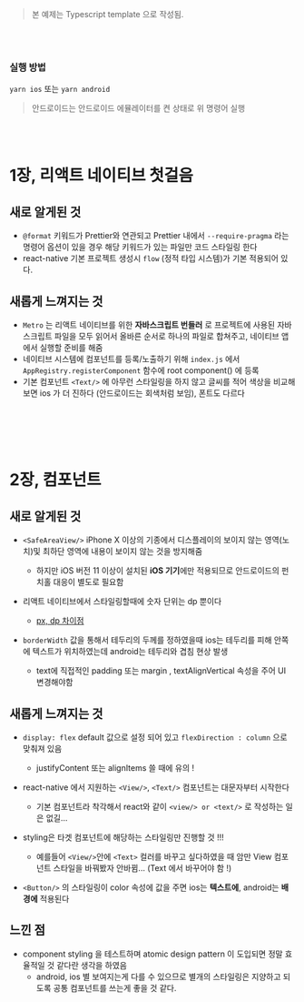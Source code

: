 > 본 예제는 Typescript template 으로 작성됨.

<br/>

<br/>

### 실행 방법

`yarn ios` 또는 `yarn android`

> 안드로이드는 안드로이드 에뮬레이터를 켠 상태로 위 명령어 실행

<br/>
<br/>

# 1장, 리액트 네이티브 첫걸음

## 새로 알게된 것

- `@format` 키워드가 Prettier와 연관되고 Prettier 내에서 `--require-pragma` 라는 명령어 옵션이 있을 경우 해당 키워드가 있는 파일만 코드 스타일링 한다
- react-native 기본 프로젝트 생성시 `flow` (정적 타입 시스템)가 기본 적용되어 있다.

## 새롭게 느껴지는 것

- `Metro` 는 리액트 네이티브를 위한 **자바스크립트 번들러** 로 프로젝트에 사용된 자바스크립트 파일을 모두 읽어서 올바른 순서로 하나의 파일로 합쳐주고, 네이티브 앱에서 실행할 준비를 해줌
- 네이티브 시스템에 컴포넌트를 등록/노출하기 위해 `index.js` 에서 `AppRegistry.registerComponent` 함수에 root component(<App/>) 에 등록
- 기본 컴포넌트 `<Text/>` 에 아무런 스타일링을 하지 않고 글씨를 적어 색상을 비교해보면 ios 가 더 진하다 (안드로이드는 회색처럼 보임), 폰트도 다르다

<br/>
<br/>
<br/>
<br/>

# 2장, 컴포넌트

## 새로 알게된 것

- `<SafeAreaView/>` iPhone X 이상의 기종에서 디스플레이의 보이지 않는 영역(노치)및 최하단 영역에 내용이 보이지 않는 것을 방지해줌

  - 하지만 iOS 버전 11 이상이 설치된 **iOS 기기**에만 적용되므로 안드로이드의 펀치홀 대응이 별도로 필요함

- 리액트 네이티브에서 스타일링할때에 숫자 단위는 dp 뿐이다

  - [px, dp 차이점](https://selfish-developer.com/entry/px-dp-sp-%EA%B0%9C%EB%85%90-%EC%A0%95%EB%A6%AC)

- `borderWidth` 값을 통해서 테두리의 두께를 정하였을때 ios는 테두리를 피해 안쪽에 텍스트가 위치하였는데 android는 테두리와 겹침 현상 발생
  - text에 직접적인 padding 또는 margin , textAlignVertical 속성을 주어 UI 변경해야함

## 새롭게 느껴지는 것

- `display: flex` default 값으로 설정 되어 있고 `flexDirection : column` 으로 맞춰져 있음

  - justifyContent 또는 alignItems 쓸 때에 유의 !

- react-native 에서 지원하는 `<View/>`, `<Text/>` 컴포넌트는 대문자부터 시작한다

  - 기본 컴포넌트라 착각해서 react와 같이 `<view/> or <text/>` 로 작성하는 일은 없길...

- styling은 타겟 컴포넌트에 해당하는 스타일링만 진행할 것 !!!

  - 예를들어 `<View/>`안에 `<Text>` 컬러를 바꾸고 싶다하였을 때 암만 View 컴포넌트 스타일을 바꿔봤자 안바뀜... (Text 에서 바꾸어야 함 !)

- `<Button/>` 의 스타일링이 color 속성에 값을 주면 ios는 **텍스트에**, android는 **배경에** 적용된다

## 느낀 점

- component styling 을 테스트하며 atomic design pattern 이 도입되면 정말 효율적일 것 같다란 생각을 하였음
  - android, ios 별 보여지는게 다를 수 있으므로 별개의 스타일링은 지양하고 되도록 공통 컴포넌트를 쓰는게 좋을 것 같다.
